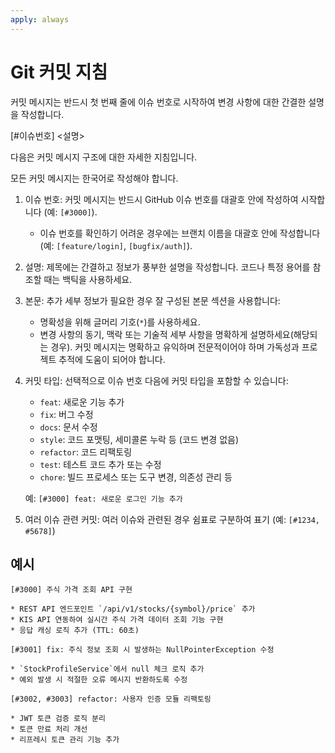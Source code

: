 ```yaml
---
apply: always
---
```


# Git 커밋 지침

커밋 메시지는 반드시 첫 번째 줄에 이슈 번호로 시작하여 변경 사항에 대한 간결한 설명을 작성합니다.

[#이슈번호] <설명>

다음은 커밋 메시지 구조에 대한 자세한 지침입니다.

모든 커밋 메시지는 한국어로 작성해야 합니다.

1. 이슈 번호: 커밋 메시지는 반드시 GitHub 이슈 번호를 대괄호 안에 작성하여 시작합니다 (예: `[#3000]`).
   - 이슈 번호를 확인하기 어려운 경우에는 브랜치 이름을 대괄호 안에 작성합니다 (예: `[feature/login]`, `[bugfix/auth]`).

2. 설명: 제목에는 간결하고 정보가 풍부한 설명을 작성합니다. 코드나 특정 용어를 참조할 때는 백틱을 사용하세요.

3. 본문: 추가 세부 정보가 필요한 경우 잘 구성된 본문 섹션을 사용합니다:
   - 명확성을 위해 글머리 기호(`*`)를 사용하세요.
   - 변경 사항의 동기, 맥락 또는 기술적 세부 사항을 명확하게 설명하세요(해당되는 경우).
   커밋 메시지는 명확하고 유익하며 전문적이어야 하며 가독성과 프로젝트 추적에 도움이 되어야 합니다.

4. 커밋 타입: 선택적으로 이슈 번호 다음에 커밋 타입을 포함할 수 있습니다:
   - `feat`: 새로운 기능 추가
   - `fix`: 버그 수정
   - `docs`: 문서 수정
   - `style`: 코드 포맷팅, 세미콜론 누락 등 (코드 변경 없음)
   - `refactor`: 코드 리팩토링
   - `test`: 테스트 코드 추가 또는 수정
   - `chore`: 빌드 프로세스 또는 도구 변경, 의존성 관리 등
   
   예: `[#3000] feat: 새로운 로그인 기능 추가`

5. 여러 이슈 관련 커밋: 여러 이슈와 관련된 경우 쉼표로 구분하여 표기
   (예: `[#1234, #5678]`)

## 예시

```
[#3000] 주식 가격 조회 API 구현

* REST API 엔드포인트 `/api/v1/stocks/{symbol}/price` 추가
* KIS API 연동하여 실시간 주식 가격 데이터 조회 기능 구현
* 응답 캐싱 로직 추가 (TTL: 60초)
```

```
[#3001] fix: 주식 정보 조회 시 발생하는 NullPointerException 수정

* `StockProfileService`에서 null 체크 로직 추가
* 예외 발생 시 적절한 오류 메시지 반환하도록 수정
```

```
[#3002, #3003] refactor: 사용자 인증 모듈 리팩토링

* JWT 토큰 검증 로직 분리
* 토큰 만료 처리 개선
* 리프레시 토큰 관리 기능 추가
```
